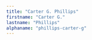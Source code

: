 ```yaml
---
title: "Carter G. Phillips"
firstname: "Carter G."
lastname: "Phillips"
alphaname: "phillips-carter-g"
---
```

